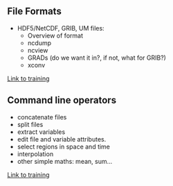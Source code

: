 ## File Formats

 * HDF5/NetCDF, GRIB, UM files: 
     * Overview of format
     * ncdump
     * ncview
     * GRADs  (do we want it in?, if not, what for GRIB?)
     * xconv

[Link to training](???)

## Command line operators

 * concatenate files
 * split files
 * extract variables
 * edit file and variable attributes.
 * select regions in space and time
 * interpolation
 * other simple maths: mean, sum...

[Link to training](???)